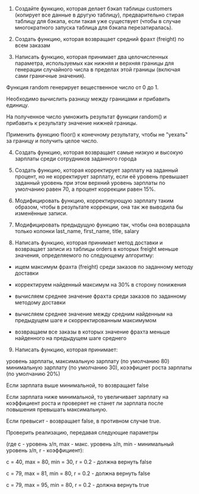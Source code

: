 1. Создайте функцию, которая делает бэкап таблицы customers (копирует все данные в другую таблицу), предварительно стирая таблицу для бэкапа, если такая уже существует (чтобы в случае многократного запуска таблица для бэкапа перезатиралась).

2. Создать функцию, которая возвращает средний фрахт (freight) по всем заказам

3. Написать функцию, которая принимает два целочисленных параметра, используемых как нижняя и верхняя границы для генерации случайного числа в пределах этой границы (включая сами граничные значения).

Функция random генерирует вещественное число от 0 до 1.

Необходимо вычислить разницу между границами и прибавить единицу.

На полученное число умножить результат функции random() и прибавить к результату значение нижней границы.

Применить функцию floor() к конечному результату, чтобы не "уехать" за границу и получить целое число.

4. Создать функцию, которая возвращает самые низкую и высокую зарплаты среди сотрудников заданного города

5. Создать функцию, которая корректирует зарплату на заданный процент,  но не корректирует зарплату, если её уровень превышает заданный уровень при этом верхний уровень зарплаты по умолчанию равен 70, а процент коррекции равен 15%.

6. Модифицировать функцию, корректирующую зарплату таким образом, чтобы в результате коррекции, она так же выводила бы изменённые записи.

7. Модифицировать предыдущую функцию так, чтобы она возвращала только колонки last_name, first_name, title, salary

8. Написать функцию, которая принимает метод доставки и возвращает записи из таблицы orders в которых freight меньше значения, определяемого по следующему алгоритму:

- ищем максимум фрахта (freight) среди заказов по заданному методу доставки

- корректируем найденный максимум на 30% в сторону понижения

- вычисляем среднее значение фрахта среди заказов по заданному методому доставки

- вычисляем среднее значение между средним найденным на предыдущем шаге и скорректированным максимумом

- возвращаем все заказы в которых значение фрахта меньше найденного на предыдущем шаге среднего

9. Написать функцию, которая принимает:

уровень зарплаты, максимальную зарплату (по умолчанию 80) минимальную зарплату (по умолчанию 30), коээфициет роста зарплаты (по умолчанию 20%)

Если зарплата выше минимальной, то возвращает false

Если зарплата ниже минимальной, то увеличивает зарплату на коэффициент роста и проверяет не станет ли зарплата после повышения превышать максимальную.

Если превысит - возвращает false, в противном случае true.

Проверить реализацию, передавая следующие параметры

(где c - уровень з/п, max - макс. уровень з/п, min - минимальный уровень з/п, r - коэффициент):

c = 40, max = 80, min = 30, r = 0.2 - должна вернуть false

c = 79, max = 81, min = 80, r = 0.2 - должна вернуть false

c = 79, max = 95, min = 80, r = 0.2 - должна вернуть true